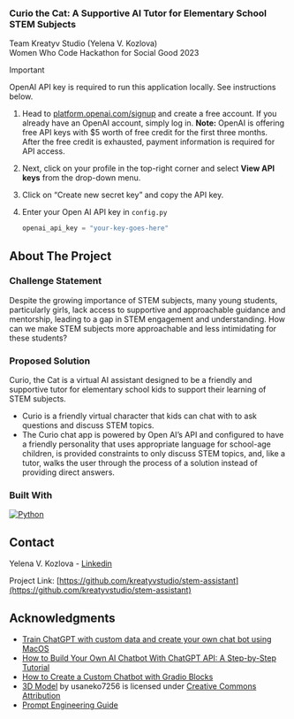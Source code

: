 <!-- README created using Best-README-Template https://github.com/othneildrew/Best-README-Template -->
<div>
  <h3>Curio the Cat: A Supportive AI Tutor for Elementary School STEM Subjects</h3>
  <p>Team Kreatyv Studio (Yelena V. Kozlova)<br>
  Women Who Code Hackathon for Social Good 2023</p>
</div>

> [!IMPORTANT]  
> OpenAI API key is required to run this application locally. See instructions below.

1. Head to [platform.openai.com/signup](https://platform.openai.com/signup) and create a free account. If you already have an OpenAI account, simply log in. **Note:** OpenAI is offering free API keys with $5 worth of free credit for the first three months. After the free credit is exhausted, payment information is required for API access.
2. Next, click on your profile in the top-right corner and select **View API keys** from the drop-down menu.
3. Click on “Create new secret key” and copy the API key.
4. Enter your Open AI API key in `config.py`

   ``` Python
   openai_api_key = "your-key-goes-here"
   ```

<!-- ABOUT THE PROJECT -->
## About The Project

### Challenge Statement

Despite the growing importance of STEM subjects, many young students, particularly girls, lack access to supportive and approachable guidance and mentorship, leading to a gap in STEM engagement and understanding. How can we make STEM subjects more approachable and less intimidating for these students?

### Proposed Solution

Curio, the Cat is a virtual AI assistant designed to be a friendly and supportive tutor for elementary school kids to support their learning of STEM subjects.
* Curio is a friendly virtual character that kids can chat with to ask questions and discuss STEM topics.
* The Curio chat app is powered by Open AI’s API and configured to have a friendly personality that uses appropriate language for school-age children, is provided constraints to only discuss STEM topics, and, like a tutor, walks the user through the process of a solution instead of providing direct answers.




### Built With

 [![Python][Python]][Python-url] 




<!-- CONTACT -->
## Contact

Yelena V. Kozlova - [Linkedin](https://www.linkedin.com/in/yvkozlova/)

Project Link: [https://github.com/kreatyvstudio/stem-assistant](https://github.com/kreatyvstudio/stem-assistant)




<!-- ACKNOWLEDGMENTS -->
## Acknowledgments


* [Train ChatGPT with custom data and create your own chat bot using MacOS](https://medium.com/@sohaibshaheen/train-chatgpt-with-custom-data-and-create-your-own-chat-bot-using-macos-fb78c2f9646d)
* [How to Build Your Own AI Chatbot With ChatGPT API: A Step-by-Step Tutorial](https://beebom.com/how-build-own-ai-chatbot-with-chatgpt-api/)
* [How to Create a Custom Chatbot with Gradio Blocks](https://www.gradio.app/guides/creating-a-custom-chatbot-with-blocks)
* [3D Model](https://sketchfab.com/3d-models/vrc-quest-1a2ee6f7a86b4c09a2541614ea6e4ff5) by usaneko7256 is licensed under [Creative Commons Attribution](https://creativecommons.org/licenses/by/4.0/)
* [Prompt Engineering Guide](https://www.promptingguide.ai/)




<!-- MARKDOWN LINKS & IMAGES -->
<!-- https://www.markdownguide.org/basic-syntax/#reference-style-links -->
[contributors-shield]: https://img.shields.io/github/contributors/othneildrew/Best-README-Template.svg?style=for-the-badge
[contributors-url]: https://github.com/othneildrew/Best-README-Template/graphs/contributors
[forks-shield]: https://img.shields.io/github/forks/othneildrew/Best-README-Template.svg?style=for-the-badge
[forks-url]: https://github.com/othneildrew/Best-README-Template/network/members
[stars-shield]: https://img.shields.io/github/stars/othneildrew/Best-README-Template.svg?style=for-the-badge
[stars-url]: https://github.com/othneildrew/Best-README-Template/stargazers
[issues-shield]: https://img.shields.io/github/issues/othneildrew/Best-README-Template.svg?style=for-the-badge
[issues-url]: https://github.com/othneildrew/Best-README-Template/issues
[license-shield]: https://img.shields.io/github/license/othneildrew/Best-README-Template.svg?style=for-the-badge
[license-url]: https://github.com/othneildrew/Best-README-Template/blob/master/LICENSE.txt
[linkedin-shield]: https://img.shields.io/badge/-LinkedIn-black.svg?style=for-the-badge&logo=linkedin&colorB=555
[linkedin-url]: https://linkedin.com/in/othneildrew
[product-screenshot]: images/curio_app_screenshot.png
[Next.js]: https://img.shields.io/badge/next.js-000000?style=for-the-badge&logo=nextdotjs&logoColor=white
[Next-url]: https://nextjs.org/
[React.js]: https://img.shields.io/badge/React-20232A?style=for-the-badge&logo=react&logoColor=61DAFB
[React-url]: https://reactjs.org/
[Vue.js]: https://img.shields.io/badge/Vue.js-35495E?style=for-the-badge&logo=vuedotjs&logoColor=4FC08D
[Vue-url]: https://vuejs.org/
[Angular.io]: https://img.shields.io/badge/Angular-DD0031?style=for-the-badge&logo=angular&logoColor=white
[Angular-url]: https://angular.io/
[Svelte.dev]: https://img.shields.io/badge/Svelte-4A4A55?style=for-the-badge&logo=svelte&logoColor=FF3E00
[Svelte-url]: https://svelte.dev/
[Laravel.com]: https://img.shields.io/badge/Laravel-FF2D20?style=for-the-badge&logo=laravel&logoColor=white
[Laravel-url]: https://laravel.com
[Bootstrap.com]: https://img.shields.io/badge/Bootstrap-563D7C?style=for-the-badge&logo=bootstrap&logoColor=white
[Bootstrap-url]: https://getbootstrap.com
[JQuery.com]: https://img.shields.io/badge/jQuery-0769AD?style=for-the-badge&logo=jquery&logoColor=white
[JQuery-url]: https://jquery.com 
[Python]: https://img.shields.io/badge/python-3670A0?style=for-the-badge&logo=python&logoColor=ffdd54
[Python-url]: https://www.python.org/